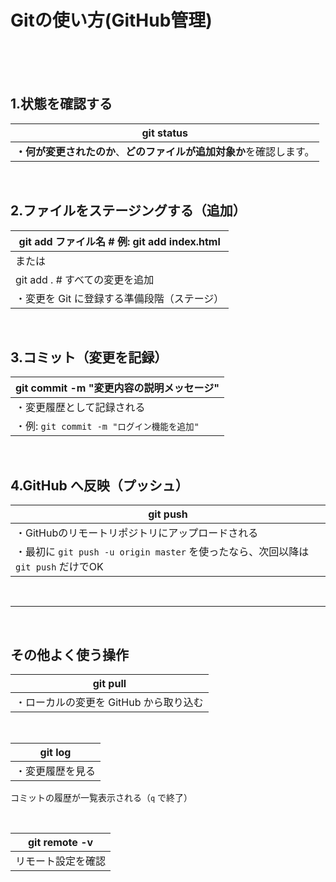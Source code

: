 #  Gitの使い方(GitHub管理)
<br>
<br>
<br>

## 1.状態を確認する
| git status                                                           |
| -------------------------------------------------------------------- |
| **・何が変更されたのか**、**どのファイルが追加対象か**を確認します。 |

<br>

## 2.ファイルをステージングする（追加）
| git add ファイル名     # 例: git add index.html |
| ----------------------------------------------- |
| または                                          |
| git add .              # すべての変更を追加     |
| ・変更を Git に登録する準備段階（ステージ）     |

<br>

## 3.コミット（変更を記録）
| git commit -m "変更内容の説明メッセージ"   |
| ------------------------------------------ |
| ・変更履歴として記録される                 |
| ・例: `git commit -m "ログイン機能を追加"` |

<br>

## 4.GitHub へ反映（プッシュ）
| git push                                                                          |
| --------------------------------------------------------------------------------- |
| ・GitHubのリモートリポジトリにアップロードされる                                  |
| ・最初に `git push -u origin master` を使ったなら、次回以降は `git push` だけでOK |

<br>

-----------------
<br>


## その他よく使う操作


| git pull                               |
| -------------------------------------- |
| ・ローカルの変更を GitHub から取り込む |

<br>

| git log          |
| ---------------- |
| ・変更履歴を見る |
コミットの履歴が一覧表示される（`q` で終了）

<br>

| git remote -v      |
| ------------------ |
| リモート設定を確認 |
